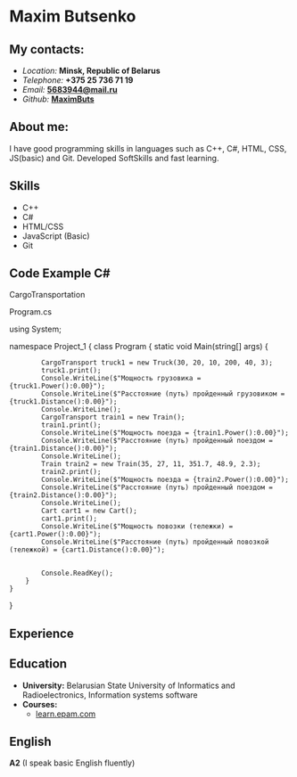 # **Maxim Butsenko**
## **My contacts:**
 - *Location:* **Minsk, Republic of Belarus**
 - *Telephone:* **+375 25 736 71 19**
 - *Email:* **5683944@mail.ru**
 - *Github:* **[MaximButs](https://github.com/MaximButs)**
 ## **About me:**
 I have good programming skills in languages such as C++, C#, HTML, CSS, JS(basic) and Git. Developed SoftSkills and fast learning.
 ## **Skills**
- C++
- C#
- HTML/CSS
- JavaScript (Basic)
- Git
## **Code Example C#**
CargoTransportation

Program.cs

using System;

namespace Project_1
{
    class Program
    {
        static void Main(string[] args)
        {

            CargoTransport truck1 = new Truck(30, 20, 10, 200, 40, 3);
            truck1.print();
            Console.WriteLine($"Мощность грузовика = {truck1.Power():0.00}");
            Console.WriteLine($"Расстояние (путь) пройденный грузовиком = {truck1.Distance():0.00}");
            Console.WriteLine();
            CargoTransport train1 = new Train();
            train1.print();
            Console.WriteLine($"Мощность поезда = {train1.Power():0.00}");
            Console.WriteLine($"Расстояние (путь) пройденный поездом = {train1.Distance():0.00}");
            Console.WriteLine();
            Train train2 = new Train(35, 27, 11, 351.7, 48.9, 2.3);
            train2.print();
            Console.WriteLine($"Мощность поезда = {train2.Power():0.00}");
            Console.WriteLine($"Расстояние (путь) пройденный поездом = {train2.Distance():0.00}");
            Console.WriteLine();
            Cart cart1 = new Cart();
            cart1.print();
            Console.WriteLine($"Мощность повозки (тележки) = {cart1.Power():0.00}");
            Console.WriteLine($"Расстояние (путь) пройденный повозкой (тележкой) = {cart1.Distance():0.00}");


            Console.ReadKey();
        }
    }
}
## **Experience**
## **Education**
- **University:** Belarusian State University of Informatics and Radioelectronics, Information systems software
- **Courses:** 
  - [learn.epam.com](https://learn.epam.com/myLearning/program?groupGuid=b8907e77-e694-42a9-b845-462c2cb1ad00)
  
## **English**
**A2** (I speak basic English fluently)
